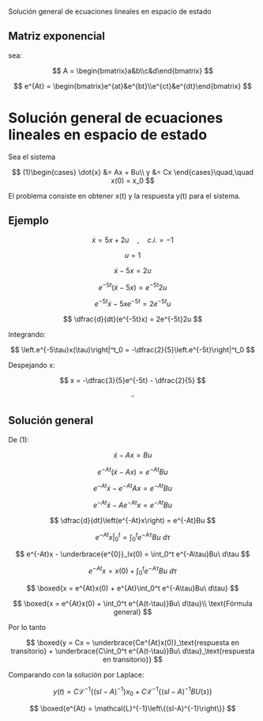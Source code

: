 Solución general de ecuaciones lineales en espacio de estado

## Matriz exponencial
sea:

$$
A = \begin{bmatrix}a&b\\c&d\end{bmatrix}
$$


$$
e^{At} = \begin{bmatrix}e^{at}&e^{bt}\\e^{ct}&e^{dt}\end{bmatrix}
$$


# Solución general de ecuaciones lineales en espacio de estado
Sea el sistema

$$
(1)\begin{cases}
\dot{x} &= Ax + Bu\\
y &= Cx
\end{cases}\quad,\quad x(0) = x_0
$$

El problema consiste en obtener x(t) y la respuesta y(t) para el sistema.


## Ejemplo

$$
\dot{x} = 5x + 2u\quad,\quad c.i. = -1
$$

$$
u = 1
$$

$$
\dot{x} - 5x = 2u
$$

$$
e^{-5t}(\dot{x} - 5x) = e^{-5t}2u
$$

$$
e^{-5t}\dot{x} - 5xe^{-5t} = 2e^{-5t}u
$$

$$
\dfrac{d}{dt}(e^{-5t}x) = 2e^{-5t}2u
$$

Integrando:

$$
\left.e^{-5\tau}x(\tau)\right|^t_0 = -\dfrac{2}{5}\left.e^{-5t}\right|^t_0
$$


Despejando x:

$$
x = -\dfrac{3}{5}e^{-5t} - \dfrac{2}{5}
$$

$$
\square
$$


## Solución general

De (1):

$$
\dot{x} - Ax = Bu
$$

$$
e^{-At}(\dot{x} - Ax) = e^{-At}Bu
$$

$$
e^{-At}\dot{x} - e^{-At}Ax = e^{-At}Bu
$$

$$
e^{-At}\dot{x} - Ae^{-At}x = e^{-At}Bu
$$

$$
\dfrac{d}{dt}\left(e^{-At}x\right) = e^{-At}Bu
$$

$$
\left.e^{-At}x\right|^t_0 = \int_0^t e^{-A\tau}Bu\ d\tau
$$

$$
e^{-At}x - \underbrace{e^{0}}_Ix(0) = \int_0^t e^{-A\tau}Bu\ d\tau
$$

$$
e^{-At}x = x(0) + \int_0^t e^{-A\tau}Bu\ d\tau
$$

$$
\boxed{x = e^{At}x(0) + e^{At}\int_0^t e^{-A\tau}Bu\ d\tau}
$$

$$
\boxed{x = e^{At}x(0) + \int_0^t e^{A(t-\tau)}Bu\ d\tau}\\
\text{Fórmula general}
$$

Por lo tanto

$$
\boxed{y = Cx = \underbrace{Ce^{At}x(0)}_\text{respuesta en transitorio} + \underbrace{C\int_0^t e^{A(t-\tau)}Bu\ d\tau}_\text{respuesta en transitorio}}
$$


Comparando con la solución por Laplace:

$$
y(t)=C\mathcal{L}^{-1}\{(sI-A)^{-1}\}x_0+C\mathcal{L}^{-1}\{(sI-A)^{-1}BU(s)\}
$$

$$
\boxed{e^{At} = \mathcal{L}^{-1}\left\{(sI-A)^{-1}\right\}}
$$

